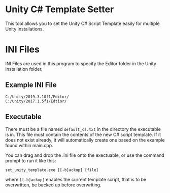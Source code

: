 # Unity C# Template Setter
This tool allows you to set the Unity C# Script Template easily for multiple Unity installations.

  # INI Files  
  INI Files are used in this program to specify the Editor folder in the Unity Installation folder.
  
  ## Example INI File
    C:/Unity/2019.3.10f1/Editor/
    C:/Unity/2017.1.5f1/Edtior/
    
  ## Executable
  There must be a file named `default_cs.txt` in the directory the executable is in. This file must contain the contents of the new C# script template. If it does not exist already, it will automatically create one based on the example found within main.cpp.
    
  You can drag and drop the .ini file onto the exectuable, or use the command prompt to run it like this:
  
  `set_unity_template.exe [[-b]ackup] [file]`
  
  where `[[-b]ackup]` enables the current template script, that is to be overwritten, be backed up before overwriting.
